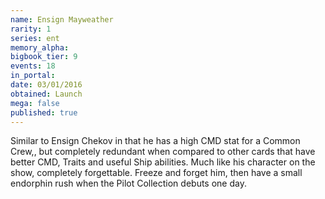 ```yaml
---
name: Ensign Mayweather
rarity: 1
series: ent
memory_alpha:
bigbook_tier: 9
events: 18
in_portal:
date: 03/01/2016
obtained: Launch
mega: false
published: true
---
```


Similar to Ensign Chekov in that he has a high CMD stat for a Common Crew,, but completely redundant when compared to other cards that have better CMD, Traits and useful Ship abilities. Much like his character on the show, completely forgettable. Freeze and forget him, then have a small endorphin rush when the Pilot Collection debuts one day.
